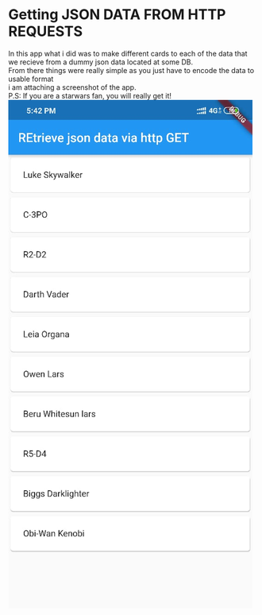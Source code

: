 # Getting JSON DATA FROM HTTP REQUESTS
In this app what i did was to make different cards to each of the data that we recieve from a dummy json data located at some DB.
<br>
From there things were really simple as you just have to encode the data to usable format
<br>
i am attaching a screenshot of the app.
<br>
P.S: If you are a starwars fan, you will really get it!
<br>
![screenshot of app](https://github.com/saurabh98s/FLUTTER_DEV/blob/master/JSON%20RETRIEVAL/image1.jpeg)
